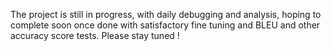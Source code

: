 The project is still in progress, with daily debugging and analysis, hoping to complete soon once done with satisfactory fine tuning and BLEU and other accuracy score tests. Please stay tuned !